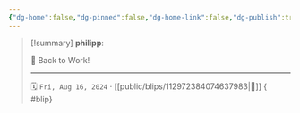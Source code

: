 ```yaml
---
{"dg-home":false,"dg-pinned":false,"dg-home-link":false,"dg-publish":true,"type":"blip","disabled rules":["yaml-title","yaml-title-alias","file-name-heading"],"title":"philipp on mastodon @ 2024-08-16","created-date":"2024-08-16T15:22:58","id":112972384074637980,"updated-date":"2025-05-02T08:50:44","dg-path":"blips/112972384074637983.md","permalink":"/blips/112972384074637983/","dgPassFrontmatter":true,"created":"2024-08-16T15:22:58","updated":"2025-05-02T08:50:44"}
---
```


> [!summary] **philipp**:
>
> 👔 Back to Work!
> - - -
>
> 🗓️ `Fri, Aug 16, 2024` · [[public/blips/112972384074637983\|🔗]]
{ #blip}

